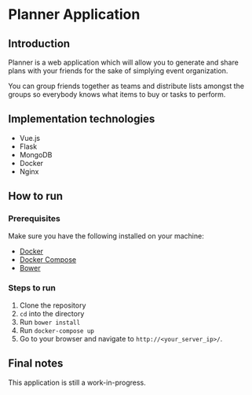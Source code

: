 # Planner Application

## Introduction

Planner is a web application which will allow you to generate and share plans with your friends for the sake of simplying event organization.

You can group friends together as teams and distribute lists amongst the groups so everybody knows what items to buy or tasks to perform.

## Implementation technologies

* Vue.js
* Flask
* MongoDB
* Docker
* Nginx

## How to run

### Prerequisites

Make sure you have the following installed on your machine:

* [Docker](https://docs.docker.com/engine/installation/)
* [Docker Compose](https://docs.docker.com/compose/install/)
* [Bower](https://bower.io/)

### Steps to run

1. Clone the repository
2. `cd` into the directory
3. Run `bower install`
3. Run `docker-compose up`
4. Go to your browser and navigate to `http://<your_server_ip>/`.

## Final notes

This application is still a work-in-progress.
